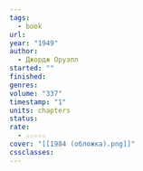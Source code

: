 ```yaml
---
tags:
  - book
url: 
year: "1949"
author:
  - Джордж Оруэлл
started: ""
finished: 
genres: 
volume: "337"
timestamp: "1"
units: chapters
status: 
rate:
  - ☆☆☆☆☆
cover: "[[1984 (обложка).png]]"
cssclasses: 
---
```


